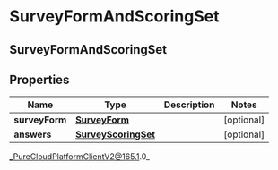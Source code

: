 # SurveyFormAndScoringSet

## SurveyFormAndScoringSet

## Properties

|Name | Type | Description | Notes|
|------------ | ------------- | ------------- | -------------|
| **surveyForm** | [**SurveyForm**](SurveyForm) |  | [optional] |
| **answers** | [**SurveyScoringSet**](SurveyScoringSet) |  | [optional] |



_PureCloudPlatformClientV2@165.1.0_

